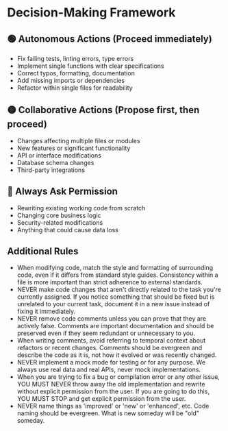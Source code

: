 # Decision-Making Framework

## 🟢 Autonomous Actions (Proceed immediately)
- Fix failing tests, linting errors, type errors
- Implement single functions with clear specifications
- Correct typos, formatting, documentation
- Add missing imports or dependencies
- Refactor within single files for readability

## 🟡 Collaborative Actions (Propose first, then proceed)
- Changes affecting multiple files or modules
- New features or significant functionality
- API or interface modifications
- Database schema changes
- Third-party integrations

## 🔴 Always Ask Permission
- Rewriting existing working code from scratch
- Changing core business logic
- Security-related modifications
- Anything that could cause data loss

## Additional Rules
- When modifying code, match the style and formatting of surrounding code, even if it differs from standard style guides. Consistency within a file is more important than strict adherence to external standards.
- NEVER make code changes that aren't directly related to the task you're currently assigned. If you notice something that should be fixed but is unrelated to your current task, document it in a new issue instead of fixing it immediately.
- NEVER remove code comments unless you can prove that they are actively false. Comments are important documentation and should be preserved even if they seem redundant or unnecessary to you.
- When writing comments, avoid referring to temporal context about refactors or recent changes. Comments should be evergreen and describe the code as it is, not how it evolved or was recently changed.
- NEVER implement a mock mode for testing or for any purpose. We always use real data and real APIs, never mock implementations.
- When you are trying to fix a bug or compilation error or any other issue, YOU MUST NEVER throw away the old implementation and rewrite without explicit permission from the user. If you are going to do this, YOU MUST STOP and get explicit permission from the user.
- NEVER name things as 'improved' or 'new' or 'enhanced', etc. Code naming should be evergreen. What is new someday will be "old" someday.

